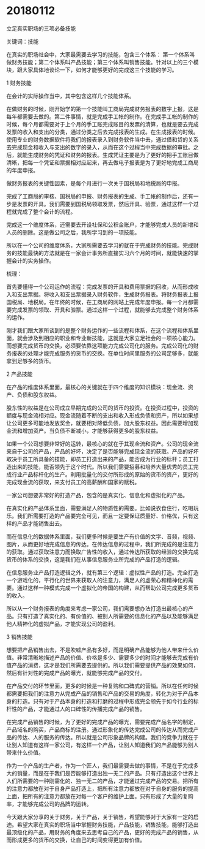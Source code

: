 # 20180112
立足真实职场的三项必备技能

关键词：技能

在真实的职场社会中，大家最需要去学习的技能，包含三个体系：
第一个体系叫做财务技能；第二个体系叫产品技能；第三个体系叫销售技能。针对以上的三个模块，跟大家具体地谈论一下，如何才能够更好的完成这三个技能的学习。

1
财务技能

在会计的实际操作当中，其中包含这样几个技能体系。

在做财务的时候，刚开始学的第一个技能叫工商局完成财务报表的数字上报，这是每年都需要去做的。第二件事情，就是完成手工帐的制作。在完成手工帐的制作的时候，每个月都需要对于上个月的手工账完成账目的发票的清算，也就是要去完成发票的收入和支出的分类，通过分类之后去完成报表的生成。在生成报表的时候。使用专业的财务数据软件将我们的报表录入到财务软件当中去，通过借和贷的关系去完成现金和收入与支出的数字的录入，从而在这个过程当中完成数据的审批。之后，就能生成财务的凭证和财务的报表。生成凭证主要是为了更好的把手工账目做清晰，把每一个凭证和票据相对应起来，再去做电子报表是为了更好地完成工商局的年度申报。

做财务报表的关键性因素，是每个月进行一次关于国税局和地税局的申报。

完成了工商局的审核、国税局的申报、财务报表的生成、手工帐的制作后，还有一步是发票的开具。我们需要到国税局领取发票，然后开具、验票，通过这样一个过程就完成了整个会计的流程。

完成这一个维度体系，还需要去开设社保和公积金账户，才能够完成人员的新增和人员的删除。这是做公司之后，我所学习到的一项技能。

所以在一个公司的维度体系，大家所需要去学习的就在于完成财务的技能。完成财务的技能最快的方法就是在一家会计事务所直接实习六个月的时间，就能快速的掌握会计的实务操作。

梳理：

首先要懂得一个公司运作的流程：完成发票的开具和费用票据的回收，从而形成收入和支出票据。将收入和支出票据录入财务软件，生成财务报表。将财务报表上报国税局、地税局。在年终的时候，在工商局的网站上完成年度申报。每一个月都需要完成发票的领取、开具和验票。通过这样一个过程，就能够去完成整个财务体系的运作。

刚才我们跟大家所谈到的是整个财务运作的一些流程和体系，在这个流程和体系里面，就会涉及到相应的职业和专业新技能，这就是大家立足社会的一项核心能力。而想要完成货币的交换，必须要依靠这项能力完成公司化的服务。完成公司化的财务报表的处理才能完成服务的货币的交换。在单位时间里服务的公司足够多，就能拿到足够多的货币。

2
产品技能

在产品的维度体系里面，最核心的关键就在于四个维度的知识模块：现金流、资产、负债和股东权益。

股东性的权益是在公司成立早期完成的公司的货币的投资。在投资过程中，投资的额度与现金流相对应。现金流随着不断的支出和收入形成负债和资产，所以如果想让公司更多可能地发放奖金，就要相对降低负债，加大股东权益。因此需要增加现金流和增加资产。当负债不断减小，才能够获得更多的股东权益。

如果一个公司想要非常好的运转，最核心的就在于其现金流和资产。公司的现金流来自于公司的产品，产品的好坏，决定了是否能够完成现金流的获取。产品的好坏取决于员工所具备的技能，即员工打造出来的产品，能否成为行业的标杆；员工打造出来的技能，能否领先于这个时代。所以我们需要招募和培养大量优秀的员工完成行业产品标杆化的生产。利用批量化的交付所形成的原始的货币的资产，更好的完成现金流的获取，来支付员工的高薪酬和国家的赋税。

一家公司想要非常好的打造产品，包含的是真实化、信息化和虚拟化的产品。

在真实化的产品体系里面，需要满足人的物质性的需要。比如说衣食住行，吃喝玩乐。我们所需要打造的产品要完全可见，而且一定要保证质量好、价格优，只有这样的产品才能销售出去。

而在信息化的数据体系里面，我们更多时候是要生产有价值的文字、音频，视频、图片，从而更好地完成信息的传达。在传达信息的过程中，我们所完成的是注意力的获取。通过获取注意力而换取广告性的收入，通过传达所获取的经验的交换完成货币的体系的交换，这是我们在从事信息服务业所完成的产品打造的逻辑。

在信息服务业产品打造逻辑之外，就有第三个逻辑：虚拟性产品的打造。完全打造一个游戏化的，平行化的世界来获取人的注意力，满足人的虚荣心和精神化的需要。通过这样一种模式完成一个虚拟化的帝国的构建，从而帮助公司完成更多货币的收入。

所以从一个财务报表的角度来考虑一家公司，我们需要想办法打造出最核心的产品。只有打造了真实化的、有价值的、被别人所需要的信息化的产品以及能够满足他人精神化的虚拟产品，才能实现公司的盈利。

3
销售技能

想要把产品销售出去，不是吹嘘产品有多好，而是明确产品能够为他人带来什么价值。非常清晰地描述产品的价值、价格是多少、需要多少的时间才能够去完成有价值产品的消费，这才是我们所需要去提供的。所以我们需要提供产品的效果如何，然后有针对性的完成产品的曝光，就能够完成产品的交付。

在产品交付的环节里面，更多的时候是一种复购和口碑式的营销。所以在任何时候都需要把我们的注意力从完成产品的销售和产品的交易的角度，转化为对于产品本身的打造。只有对于产品本身的打造和打磨的过程中形成完全领先于如今行业的标杆性的产品，才能通过人的口碑性的传播完成产品的销售。

在完成产品销售的时候，为了更好的完成产品的曝光，需要完成产品名字的制定，产品域名的购买，产品商标的注册。通过形象化的传达完成公司的传达从而完成产品的传达、人的服务的传达。所以就是公司形象品牌的构建。我们的竞争力就在于让别人知道有这样一家公司，有这样一个产品，让别人知道我们的产品能够为别人带来什么价值。

作为一个产品的生产者，作为一个匠人，我们最需要去做的事情，不是在于完成多大的销量，而是在于我们是否能够打造出独一无二的产品。只有打造出这个世界上人们所需要的一种刚需化的、独一无二的产品，才能通过完成产品的交易。把所有的注意力都放在对于自身产品打造上，把所有注意力都放在对于自身的服务的提高上面，把所有的注意力都放在对每一个客户的维护上面。只有形成了大量的复购率，才能够完成公司的品牌的运转。

今天跟大家分享的关于财务，关于产品，关于销售，希望能够对于大家有一定的启迪。希望大家在真实的职场当中掌握财务技能，产品技能，销售技能，能够打造出最顶级化的产品，用财务的角度来去思考自己的产品，更好的完成产品的销售，从而形成更多的货币的交换，让自己的时间变得更加有价值。
